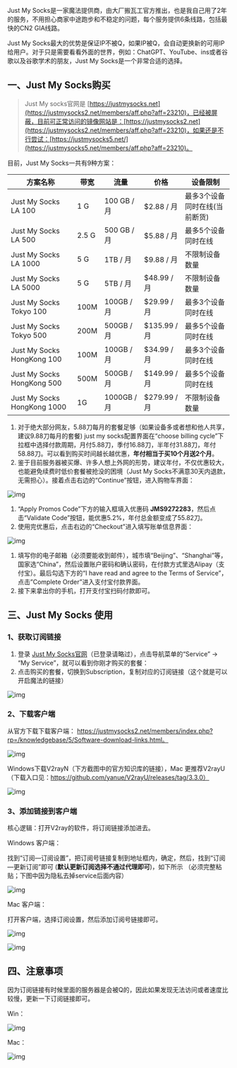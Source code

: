Just My Socks是一家魔法提供商，由大厂搬瓦工官方推出，也是我自己用了2年的服务，不用担心商家中途跑步和不稳定的问题，每个服务提供6条线路，包括最快的CN2 GIA线路。

Just My Socks最大的优势是保证IP不被Q，如果IP被Q，会自动更换新的可用IP给用户。对于只是需要看看外面的世界，例如：ChatGPT、YouTube、ins或者谷歌以及谷歌学术的朋友，Just My Socks是一个非常合适的选择。

## 一、Just My Socks购买

> Just My socks官网是 [https://justmysocks.net](https://justmysocks2.net/members/aff.php?aff=23210)，已经被屏蔽，目前可正常访问的镜像网站是：[https://justmysocks2.net](https://justmysocks2.net/members/aff.php?aff=23210)，如果还是不行尝试：[https://justmysocks5.net/](https://justmysocks5.net/members/aff.php?aff=23210)。

目前，Just My Socks一共有9种方案：

| 方案名称                    | 带宽  | 流量        | 价格         | 设备限制                      |
| --------------------------- | ----- | ----------- | ------------ | ----------------------------- |
| Just My Socks LA 100        | 1 G   | 100 GB /月  | $2.88 / 月   | 最多3个设备同时在线(当前断货) |
| Just My Socks LA 500        | 2.5 G | 500 GB / 月 | $5.88 / 月   | 最多5个设备同时在线           |
| Just My Socks LA 1000       | 5 G   | 1TB / 月    | $9.88 / 月   | 不限制设备数量                |
| Just My Socks LA 5000       | 5 G   | 5TB / 月    | $48.99 / 月  | 不限制设备数量                |
| Just My Socks Tokyo 100     | 100M  | 100GB / 月  | $29.99 / 月  | 最多3个设备同时在线           |
| Just My Socks Tokyo 500     | 200M  | 500GB / 月  | $135.99 / 月 | 最多5个设备同时在线           |
| Just My Socks HongKong 100  | 100M  | 100GB / 月  | $34.99 / 月  | 最多3个设备同时在线           |
| Just My Socks HongKong 500  | 500M  | 500GB / 月  | $149.99 / 月 | 最多5个设备同时在线           |
| Just My Socks HongKong 1000 | 1G    | 1000GB / 月 | $279.99 / 月 | 不限制设备数量                |

1. 对于绝大部分网友，5.88刀每月的套餐足够（如果设备多或者想和他人共享，建议9.88刀每月的套餐) just my socks配置界面在“choose billing cycle”下拉框中选择付款周期，月付5.88刀，季付16.88刀，半年付31.88刀，年付58.88刀。可以看到购买时间越长越优惠，**年付相当于买10个月送2个月**。
2. 鉴于目前服务器被买爆、许多人想上外网的形势，建议年付，不仅优惠较大，也能避免续费时低价套餐被抢没的困境（Just My Socks不满意30天内退款，无需担心）。接着点击右边的“Continue”按钮，进入购物车界面：

![img](https://mt5f0f3jyg.feishu.cn/space/api/box/stream/download/asynccode/?code=Njg1OGVmY2I1NzYxZTQwMzBmNjZiM2NlM2M1NWJmNDNfSmFmZkFqRUJCdkI4OUxaM1lzOTBKTFNqUUNqMkpxU1RfVG9rZW46Ym94Y25LUU92aUY4eW9sWXV5TnB4cGlLM0pkXzE2Nzk5NzMwNjc6MTY3OTk3NjY2N19WNA)

1. “Apply Promos Code”下方的输入框填入优惠码 **JMS9272283**，然后点击“Validate Code”按钮，能优惠5.2%，年付总金额变成了55.82刀。
2. 使用完优惠后，点击右边的“Checkout”进入填写账单信息界面：

![img](https://mt5f0f3jyg.feishu.cn/space/api/box/stream/download/asynccode/?code=YzYzNjQzNDZiMzY0YmM2YjgyMDkwYjNkYjg2MjkwOGFfd3ltRXY2R20yVXlnVWN3V0plWUZPNG80dkl3WXZZRXdfVG9rZW46Ym94Y256SGgxV3luQTB4SGV1RUViekxWMDNjXzE2Nzk5NzMwNjc6MTY3OTk3NjY2N19WNA)

1. 填写你的电子邮箱（必须要能收到邮件），城市填“Beijing”、“Shanghai”等，国家选“China”，然后设置账户密码和确认密码，在付款方式里选Alipay（支付宝）。最后勾选下方的“I have read and agree to the Terms of Service”，点击”Complete Order”进入支付宝付款界面。
2. 接下来拿出你的手机，打开支付宝扫码付款即可。

## **三、Just My Socks 使用**

### 1、获取订阅链接

1. 登录 [Just My Socks官网](https://justmysocks2.net/members/aff.php?aff=23210)（已登录请略过），点击导航菜单的“Service” -> “My Service”，就可以看到你刚才购买的套餐：
2. 点击购买的套餐，切换到Subscription，复制对应的订阅链接（这个就是可以开启魔法的链接）

![img](https://mt5f0f3jyg.feishu.cn/space/api/box/stream/download/asynccode/?code=OTcyN2Q4Yjc2YjU0YWM2ZDkxODViMGMzODIwOWViMzhfTHM2MXpWTjhtZEE4Q0QzTGJWSnNQcXRnbEhDcFh2eDlfVG9rZW46Ym94Y25MdFhzZ1ZGVFlEYkRnNHpVMVFjM2R2XzE2Nzk5NzMwNjc6MTY3OTk3NjY2N19WNA)

### 2、下载客户端

从官方下载下载客户端： https://justmysocks2.net/members/index.php?rp=/knowledgebase/5/Software-download-links.html。

![img](https://mt5f0f3jyg.feishu.cn/space/api/box/stream/download/asynccode/?code=NTdmYmQ2NmZiYzhjZTQyYzQwNTdhNTgzZTM3ZTk2MDdfOGNQMjVQWW14T0ZmaGVsdGJ3UGZwMWZlSGNxd3JlTE9fVG9rZW46Ym94Y240TTdkUm9SQjdYdnFxd1dnYW9jRlRiXzE2Nzk5NzMwNjc6MTY3OTk3NjY2N19WNA)

Windows下载V2rayN（下方截图中的官方知识库的链接），Mac 更推荐V2rayU（下载入口见：https://github.com/yanue/V2rayU/releases/tag/3.3.0）

![img](https://mt5f0f3jyg.feishu.cn/space/api/box/stream/download/asynccode/?code=ODZmNDkxYjkzZWUyM2MxNWQ1ZjY4MGVlOGEyYzNkYTZfcUgxODBRM3VPOWZuemtwMEpmMFFTWjZLMEtnb2w2SkxfVG9rZW46Ym94Y25wSDl6S0RQa3VxbWNyekJYbkZQc3llXzE2Nzk5NzMwNjc6MTY3OTk3NjY2N19WNA)

### 3、添加链接到客户端

核心逻辑：打开V2ray的软件，将订阅链接添加进去。

Windows 客户端：

找到“订阅—订阅设置”，把订阅号链接复制到地址框内，确定，然后，找到“订阅—更新订阅”即可 (**默认更新订阅选择不通过代理即可**)，如下所示 （必须完整粘贴；下图中因为隐私去掉service后面内容）

![img](https://mt5f0f3jyg.feishu.cn/space/api/box/stream/download/asynccode/?code=YjFkMTVlZjdmYmU4NjViYzVlNzZkNDQzZDgzN2Y2ODRfVVhna3E0WTlvS3hFN1E5SWJUSzRRQzgwU1FTcjFCanJfVG9rZW46Ym94Y253UzlPUXpTbjQ5TExBdllJVGFOb25jXzE2Nzk5NzMwNjc6MTY3OTk3NjY2N19WNA)

Mac 客户端：

打开客户端，选择订阅设置，然后添加订阅号链接即可。

![img](https://mt5f0f3jyg.feishu.cn/space/api/box/stream/download/asynccode/?code=MTg3NmFmOWE3N2JhZDAyNTA5ODliODBiNGY2ODliOTFfaGlsNml5Mk95cklOb3NwVUtqT1VaajI3TGFZOVc4Q3RfVG9rZW46Ym94Y25BUWhxS1B3SDNPUFV0V0tLMGRNcnlmXzE2Nzk5NzMwNjc6MTY3OTk3NjY2N19WNA)

![img](https://mt5f0f3jyg.feishu.cn/space/api/box/stream/download/asynccode/?code=MGVkNzlhODg2NjUzMTljMTVhYjhhMzBjOTA1N2U0NDlfU2IxM0p2Znd1SzJ5WUxpWGVDOWRmSkdKN1o5R1V5SXJfVG9rZW46Ym94Y25veGFXNW93QVN0YVI2cDZ2VTFkNUVkXzE2Nzk5NzMwNjc6MTY3OTk3NjY2N19WNA)

## 四、注意事项

因为订阅链接有时候里面的服务器是会被Q的，因此如果发现无法访问或者速度比较慢，更新一下订阅链接即可。

Win：

![img](https://mt5f0f3jyg.feishu.cn/space/api/box/stream/download/asynccode/?code=MjFmODI0ODMyZTUxM2RhNWE3MDhjMzdmYjI5M2Q2NzNfOGhCU3JOR0NEdHpQZXRBUGRzemlYZnk0UjM5dU9BSm9fVG9rZW46Ym94Y24yVXVoVkoxUURKdDJGYkxodUpXbFdjXzE2Nzk5NzMwNjc6MTY3OTk3NjY2N19WNA)

Mac：

![img](https://mt5f0f3jyg.feishu.cn/space/api/box/stream/download/asynccode/?code=OTZiOGFkMWQyNDE1MDE0NTBmMzcxYzE2MTdkYjlhZGFfN01jOHBIbTNxZ29jSnBkMnlUZFJ4SkRvVXhuRzliSThfVG9rZW46Ym94Y25xMXNkc1ZVQlFjeklOcUVxQUg0SG9jXzE2Nzk5NzMwNjc6MTY3OTk3NjY2N19WNA)
